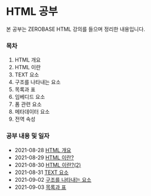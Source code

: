 # HTML 공부 

본 공부는 ZEROBASE HTML 강의를 들으며 정리한 내용입니다.
### 목차

1. HTML 개요 
2. HTML 이란
3. TEXT 요소
4. 구조를 나타내는 요소 
5. 목록과 표
6. 임베디드 요소
7. 폼 관련 요소
8. 메타데이터 요소
9. 전역 속성

### 공부 내용 및 일자 

- 2021-08-28 [HTML 개요](./Section0-HTML개요/20210828-HTML개요.md)
- 2021-08-29 [HTML 이란?](./Section1-HTML/20210829-HTML.md)
- 2021-08-30 [HTML 이란?(2)](./Section1-HTML/20210830-HTML(2).md)
- 2021-08-31 [TEXT 요소](./Section2-TEXT요소/20210831-TEXT요소.md)
- 2021-09-02 [구조를 나타내는 요소](./Section3-구조를나타내는요소/20210902-구조를나타내는요소.md)
- 2021-09-03 [목록과 표](./Section4-목록과표/20210903-목록과표.md)